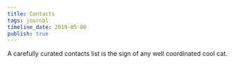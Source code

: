 ```yaml
---
title: Contacts
tags: journal
timeline_date: 2019-05-08
publish: true
---
```


A carefully curated contacts list is the sign of any well coordinated cool cat.